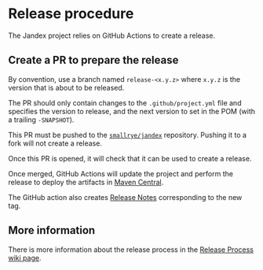 # Release procedure

The Jandex project relies on GitHub Actions to create a release.

## Create a PR to prepare the release

By convention, use a branch named `release-<x.y.z>` where `x.y.z` is the version that is about to be released.

The PR should only contain changes to the `.github/project.yml` file and specifies the version to release, and the next version to set in the POM (with a trailing `-SNAPSHOT`).

This PR must be pushed to the [`smallrye/jandex`](https://github.com/smallrye/jandex) repository.
Pushing it to a fork will not create a release.

Once this PR is opened, it will check that it can be used to create a release.

Once merged, GitHub Actions will update the project and perform the release to deploy the artifacts in [Maven Central](https://repo1.maven.org/maven2/io/smallrye/jandex/).

The GitHub action also creates [Release Notes](https://github.com/smallrye/jandex/releases) corresponding to the new tag.

## More information

There is more information about the release process in the [Release Process wiki page](https://github.com/smallrye/smallrye/wiki/Release-Process).

